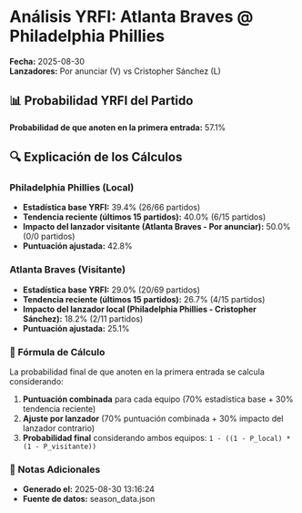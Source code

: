 # Análisis YRFI: Atlanta Braves @ Philadelphia Phillies

**Fecha:** 2025-08-30  
**Lanzadores:** Por anunciar (V) vs Cristopher Sánchez (L)

## 📊 Probabilidad YRFI del Partido

**Probabilidad de que anoten en la primera entrada:** 57.1%

## 🔍 Explicación de los Cálculos

### Philadelphia Phillies (Local)
- **Estadística base YRFI:** 39.4% (26/66 partidos)
- **Tendencia reciente (últimos 15 partidos):** 40.0% (6/15 partidos)
- **Impacto del lanzador visitante (Atlanta Braves - Por anunciar):** 50.0% (0/0 partidos)
- **Puntuación ajustada:** 42.8%

### Atlanta Braves (Visitante)
- **Estadística base YRFI:** 29.0% (20/69 partidos)
- **Tendencia reciente (últimos 15 partidos):** 26.7% (4/15 partidos)
- **Impacto del lanzador local (Philadelphia Phillies - Cristopher Sánchez):** 18.2% (2/11 partidos)
- **Puntuación ajustada:** 25.1%

### 📝 Fórmula de Cálculo

La probabilidad final de que anoten en la primera entrada se calcula considerando:
1. **Puntuación combinada** para cada equipo (70% estadística base + 30% tendencia reciente)
2. **Ajuste por lanzador** (70% puntuación combinada + 30% impacto del lanzador contrario)
3. **Probabilidad final** considerando ambos equipos: `1 - ((1 - P_local) * (1 - P_visitante))`

### 📌 Notas Adicionales

- **Generado el:** 2025-08-30 13:16:24
- **Fuente de datos:** season_data.json
